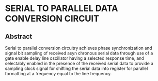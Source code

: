# SERIAL TO PARALLEL DATA CONVERSION CIRCUIT

## Abstract
Serial to parallel conversion circuitry achieves phase synchronization and signal bit sampling of received asyn chronous serial data through use of a gate enable delay line oscillator having a selected response time, and selectably enabled in the presence of the received serial data to provide a sampling clock signal for shifting the serial data into register for parallel formatting at a frequency equal to the line frequency.
